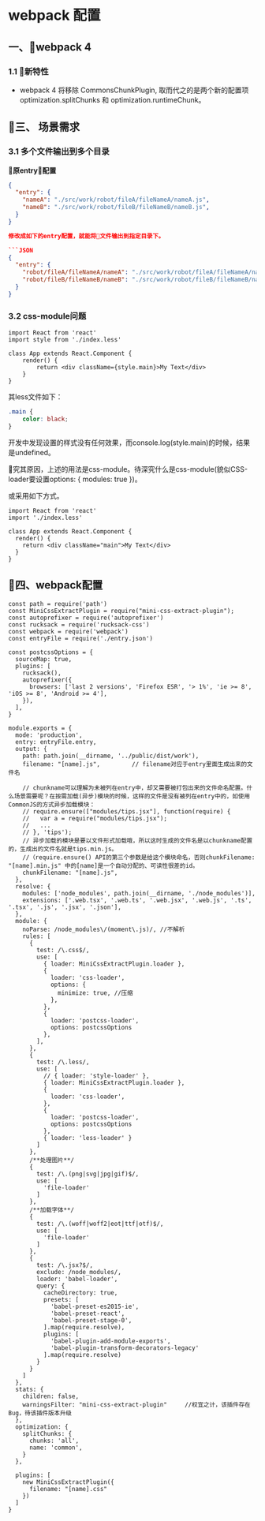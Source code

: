 
# webpack 配置

## 一、webpack 4

### 1.1 新特性

+ webpack 4 将移除 CommonsChunkPlugin, 取而代之的是两个新的配置项 optimization.splitChunks 和 optimization.runtimeChunk。



## 三、 场景需求

### 3.1 多个文件输出到多个目录

**原entry配置**

```JSON
{
  "entry": {
    "nameA": "./src/work/robot/fileA/fileNameA/nameA.js",
    "nameB": "./src/work/robot/fileB/fileNameB/nameB.js",
  }
}

修改成如下的entry配置，就能将文件输出到指定目录下。

```JSON
{
  "entry": {
    "robot/fileA/fileNameA/nameA": "./src/work/robot/fileA/fileNameA/nameA.js",
    "robot/fileB/fileNameB/nameB": "./src/work/robot/fileB/fileNameB/nameB.js",
  }
}
```

### 3.2 css-module问题

```JS
import React from 'react'
import style from './index.less'

class App extends React.Component {
    render() {
        return <div className={style.main}>My Text</div>
    }
}
```

其less文件如下：

```CSS
.main {
    color: black;
}
```

开发中发现设置的样式没有任何效果，而console.log(style.main)的时候，结果是undefined。

究其原因，上述的用法是css-module。待深究什么是css-module(貌似CSS-loader要设置options: { modules: true })。


或采用如下方式。

```JS
import React from 'react'
import './index.less'

class App extends React.Component {
  render() {
    return <div className="main">My Text</div>
  }
}
```



## 四、webpack配置

```JS
const path = require('path')
const MiniCssExtractPlugin = require("mini-css-extract-plugin");
const autoprefixer = require('autoprefixer')
const rucksack = require('rucksack-css')
const webpack = require('webpack')
const entryFile = require('./entry.json')

const postcssOptions = {
  sourceMap: true,
  plugins: [
    rucksack(),
    autoprefixer({
      browsers: ['last 2 versions', 'Firefox ESR', '> 1%', 'ie >= 8', 'iOS >= 8', 'Android >= 4'],
    }),
  ],
}

module.exports = {
  mode: 'production',
  entry: entryFile.entry,
  output: {
    path: path.join(__dirname, '../public/dist/work'),
    filename: "[name].js",         // filename对应于entry里面生成出来的文件名

    // chunkname可以理解为未被列在entry中，却又需要被打包出来的文件命名配置。什么场景需要呢？在按需加载(异步)模块的时候，这样的文件是没有被列在entry中的，如使用CommonJS的方式异步加载模块：
    // require.ensure(["modules/tips.jsx"], function(require) {
    //   var a = require("modules/tips.jsx");
    //   ...
    // }, 'tips');
    // 异步加载的模块是要以文件形式加载哦，所以这时生成的文件名是以chunkname配置的，生成出的文件名就是tips.min.js。
    //（require.ensure() API的第三个参数是给这个模块命名，否则chunkFilename: "[name].min.js" 中的[name]是一个自动分配的、可读性很差的id。
    chunkFilename: "[name].js",
  },
  resolve: {
    modules: ['node_modules', path.join(__dirname, './node_modules')],
    extensions: ['.web.tsx', '.web.ts', '.web.jsx', '.web.js', '.ts', '.tsx', '.js', '.jsx', '.json'],
  },
  module: {
    noParse: /node_modules\/(moment\.js)/, //不解析
    rules: [
      {
        test: /\.css$/,
        use: [
          { loader: MiniCssExtractPlugin.loader },
          {
            loader: 'css-loader',
            options: {
              minimize: true, //压缩
            },
          },
          {
            loader: 'postcss-loader',
            options: postcssOptions
          },
        ],
      },
      {
        test: /\.less/,
        use: [
          // { loader: 'style-loader' },
          { loader: MiniCssExtractPlugin.loader },
          {
            loader: 'css-loader',
          },
          {
            loader: 'postcss-loader',
            options: postcssOptions
          },
          { loader: 'less-loader' }
        ]
      },
      /**处理图片**/
      {
        test: /\.(png|svg|jpg|gif)$/,
        use: [
          'file-loader'
        ]
      },
      /**加载字体**/
      {
        test: /\.(woff|woff2|eot|ttf|otf)$/,
        use: [
          'file-loader'
        ]
      },
      {
        test: /\.jsx?$/,
        exclude: /node_modules/,
        loader: 'babel-loader',
        query: {
          cacheDirectory: true,
          presets: [
            'babel-preset-es2015-ie',
            'babel-preset-react',
            'babel-preset-stage-0',
          ].map(require.resolve),
          plugins: [
            'babel-plugin-add-module-exports',
            'babel-plugin-transform-decorators-legacy'
          ].map(require.resolve)
        }
      }
    ]
  },
  stats: {
    children: false,
    warningsFilter: "mini-css-extract-plugin"     //权宜之计，该插件存在Bug，待该插件版本升级
  },
  optimization: {
    splitChunks: {
      chunks: 'all',
      name: 'common',
    }
  },

  plugins: [
    new MiniCssExtractPlugin({
      filename: "[name].css"
    })
  ]
}
```